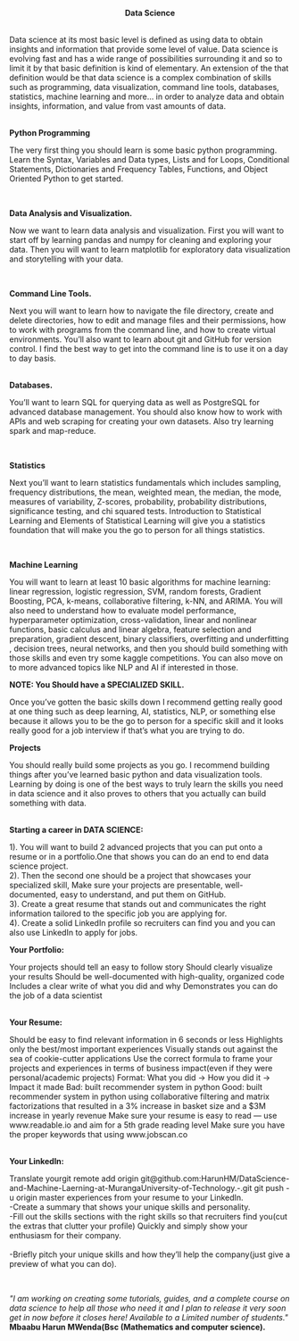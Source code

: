 <b> <center> Data Science </center></b> <br>
<p>Data science at its most basic level is defined as using data to obtain insights and information that provide some level of value. Data science is evolving fast and has a wide range of possibilities surrounding it and so to limit it by that basic definition is kind of elementary. An extension of the that definition would be that data science is a complex combination of skills such as programming, data visualization, command line tools, databases, statistics, machine learning and more… in order to analyze data and obtain insights, information, and value from vast amounts of data.</p><br>
<b>Python Programming </b><br>
<p>The very first thing you should learn is some basic python programming. Learn the Syntax, Variables and Data types, Lists and for Loops, Conditional Statements, Dictionaries and Frequency Tables, Functions, and Object Oriented Python to get started.</p><br>


<b> Data Analysis and Visualization.</b><br>
<p>Now we want to learn data analysis and visualization. First you will want to start off by learning pandas and numpy for cleaning and exploring your data. Then you will want to learn matplotlib for exploratory data visualization and storytelling with your data.</p><br>


<b> Command Line Tools.</b><br>
<p>Next you will want to learn how to navigate the file directory, create and delete directories, how to edit and manage files and their permissions, how to work with programs from the command line, and how to create virtual environments. You’ll also want to learn about git and GitHub for version control.
I find the best way to get into the command line is to use it on a day to day basis.</p><br>
<b> Databases.</b><br>
<p>You’ll want to learn SQL for querying data as well as PostgreSQL for advanced database management. You should also know how to work with APIs and web scraping for creating your own datasets. Also try learning spark and map-reduce.
</p><br>

<b>Statistics</b><br>
<p>Next you’ll want to learn statistics fundamentals which includes sampling, frequency distributions, the mean, weighted mean, the median, the mode, measures of variability, Z-scores, probability, probability distributions, significance testing, and chi squared tests.
Introduction to Statistical Learning and Elements of Statistical Learning will give you a statistics foundation that will make you the go to person for all things statistics.</p><br>

<b> Machine Learning </b><br>
<p>You will want to learn at least 10 basic algorithms for machine learning: linear regression, logistic regression, SVM, random forests, Gradient Boosting, PCA, k-means, collaborative filtering, k-NN, and ARIMA.
You will also need to understand how to evaluate model performance, hyperparameter optimization, cross-validation, linear and nonlinear functions, basic calculus and linear algebra, feature selection and preparation, gradient descent, binary classifiers, overfitting and underfitting , decision trees, neural networks, and then you should build something with those skills and even try some kaggle competitions. You can also move on to more advanced topics like NLP and AI if interested in those.</p>
<b>NOTE: You Should have a SPECIALIZED SKILL.</b> <br>
<p>Once you’ve gotten the basic skills down I recommend getting really good at one thing such as deep learning, AI, statistics, NLP, or something else because it allows you to be the go to person for a specific skill and it looks really good for a job interview if that’s what you are trying to do.
</p><b>Projects</b>
<p>You should really build some projects as you go. I recommend building things after you’ve learned basic python and data visualization tools. Learning by doing is one of the best ways to truly learn the skills you need in data science and it also proves to others that you actually can build something with data. </p>
<br>
<b>Starting a career in DATA SCIENCE: </b>
<p>
1). You will want to build 2 advanced projects that you can put onto a resume or in a portfolio.One that shows you can do an end to end data science project.<br>
2). Then the second one should be a project that showcases your specialized skill, Make sure your projects are presentable, well-documented, easy to understand, and put them on GitHub.<br>
3). Create a great resume that stands out and communicates the right information tailored to the specific job you are applying for.
<br>
4). Create a solid LinkedIn profile so recruiters can find you and you can also use LinkedIn to apply for jobs.<br></p>
<b> Your Portfolio: </b><br>
<p>Your projects should tell an easy to follow story
Should clearly visualize your results
Should be well-documented with high-quality, organized code
Includes a clear write of what you did and why
Demonstrates you can do the job of a data scientist</p><br>
<b> Your Resume: </b><br>

<p>Should be easy to find relevant information in 6 seconds or less
Highlights only the best/most important experiences
Visually stands out against the sea of cookie-cutter applications
Use the correct formula to frame your projects and experiences in terms of business impact(even if they were personal/academic projects)
Format: What you did -> How you did it -> Impact it made
Bad: built recommender system in python
Good: built recommender system in python using collaborative filtering and matrix factorizations that resulted in a 3% increase in basket size and a $3M increase in yearly revenue
Make sure your resume is easy to read — use www.readable.io and aim for a 5th grade reading level
Make sure you have the proper keywords that using www.jobscan.co </p><br>
<b>Your LinkedIn:</b><br>
<p>Translate yourgit remote add origin git@github.com:HarunHM/DataScience-and-Machine-Laerning-at-MurangaUniversity-of-Technology.-.git
git push -u origin master experiences from your resume to your LinkedIn.<br>
-Create a summary that shows your unique skills and personality.<br>
-Fill out the skills sections with the right skills so that recruiters find you(cut the extras that clutter your profile) Quickly and simply show your enthusiasm for their company.<br><br>
-Briefly pitch your unique skills and how they’ll help the company(just give a preview of what you can do).</p><br>
<p><i>"I am working on creating some tutorials, guides, and a complete course on data science to help all those who need it and I plan to release it very soon get in now before it closes here! Available to a Limited number of students."</i><b>  Mbaabu Harun MWenda(Bsc (Mathematics and computer science).</b></p>
